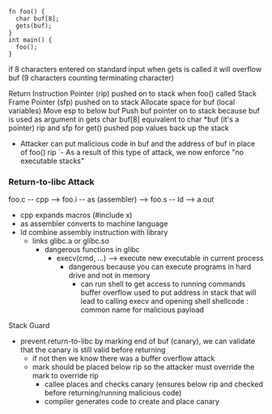 ```
fn foo() {
  char buf[8];
  gets(buf);
}
int main() {
  foo();
}
```
if 8 characters entered on standard input when gets is called it will overflow buf (9 characters counting terminating character)

Return Instruction Pointer (rip) pushed on to stack when foo() called
Stack Frame Pointer (sfp) pushed on to stack 
Allocate space for buf (local variables)
Move esp to below buf
Push buf pointer on to stack because buf is used as argument in gets
  char buf[8] equivalent to char *buf (it's a pointer)
rip and sfp for get() pushed 
pop values back up the stack

- Attacker can put malicious code in buf and the address of buf in place of foo() rip
`- As a result of this type of attack, we now enforce "no executable stacks"


### Return-to-libc Attack
foo.c -- cpp --> foo.i -- as (assembler) --> foo.s -- ld --> a.out
- cpp expands macros (#include x)
- as assembler converts to machine language
- ld combine assembly instruction with library
  - links glibc.a or glibc.so
    - dangerous functions in glibc
      - execv(cmd, ...) --> execute new executable in current process
        - dangerous because you can execute programs in hard drive and not in memory
          - can run shell to get access to running commands
buffer overflow used to put address in stack that will lead to calling execv and opening shell
shellcode : common name for malicious payload

Stack Guard
- prevent return-to-libc by marking end of buf (canary), we can validate that the canary is still valid before returning
  - if not then we know there was a buffer overflow attack
  - mark should be placed below rip so the attacker must override the mark to override rip 
    - callee places and checks canary (ensures below rip and checked before returning/running malicious code)
    - compiler generates code to create and place canary
